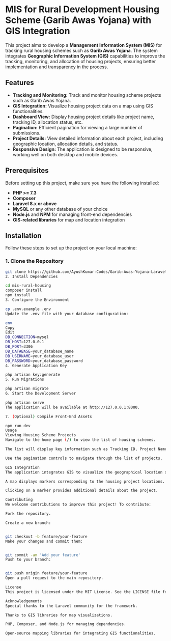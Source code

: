 # MIS for Rural Development Housing Scheme (Garib Awas Yojana) with GIS Integration

This project aims to develop a **Management Information System (MIS)** for tracking rural housing schemes such as **Garib Awas Yojana**. The system integrates **Geographic Information System (GIS)** capabilities to improve the tracking, monitoring, and allocation of housing projects, ensuring better implementation and transparency in the process.

## Features

- **Tracking and Monitoring:** Track and monitor housing scheme projects such as Garib Awas Yojana.  
- **GIS Integration:** Visualize housing project data on a map using GIS functionalities.  
- **Dashboard View:** Display housing project details like project name, tracking ID, allocation status, etc.  
- **Pagination:** Efficient pagination for viewing a large number of submissions.  
- **Project Details:** View detailed information about each project, including geographic location, allocation details, and status.  
- **Responsive Design:** The application is designed to be responsive, working well on both desktop and mobile devices.  

## Prerequisites

Before setting up this project, make sure you have the following installed:

- **PHP >= 7.3**  
- **Composer**  
- **Laravel 8.x or above**  
- **MySQL** or any other database of your choice  
- **Node.js** and **NPM** for managing front-end dependencies  
- **GIS-related libraries** for map and location integration  

## Installation

Follow these steps to set up the project on your local machine:

### 1. Clone the Repository

```bash
git clone https://github.com/AyushKumar-Codes/Garib-Awas-Yojana-Laravel.git
2. Install Dependencies

cd mis-rural-housing
composer install
npm install
3. Configure the Environment

cp .env.example .env
Update the .env file with your database configuration:

env
Copy
Edit
DB_CONNECTION=mysql
DB_HOST=127.0.0.1
DB_PORT=3306
DB_DATABASE=your_database_name
DB_USERNAME=your_database_user
DB_PASSWORD=your_database_password
4. Generate Application Key

php artisan key:generate
5. Run Migrations

php artisan migrate
6. Start the Development Server

php artisan serve
The application will be available at http://127.0.0.1:8000.

7. (Optional) Compile Front-End Assets

npm run dev
Usage
Viewing Housing Scheme Projects
Navigate to the home page (/) to view the list of housing schemes.

The list will display key information such as Tracking ID, Project Name, Status, and Location.

Use the pagination controls to navigate through the list of projects.

GIS Integration
The application integrates GIS to visualize the geographical location of each project.

A map displays markers corresponding to the housing project locations.

Clicking on a marker provides additional details about the project.

Contributing
We welcome contributions to improve this project! To contribute:

Fork the repository.

Create a new branch:


git checkout -b feature/your-feature
Make your changes and commit them:


git commit -am 'Add your feature'
Push to your branch:


git push origin feature/your-feature
Open a pull request to the main repository.

License
This project is licensed under the MIT License. See the LICENSE file for details.

Acknowledgements
Special thanks to the Laravel community for the framework.

Thanks to GIS libraries for map visualizations.

PHP, Composer, and Node.js for managing dependencies.

Open-source mapping libraries for integrating GIS functionalities.
